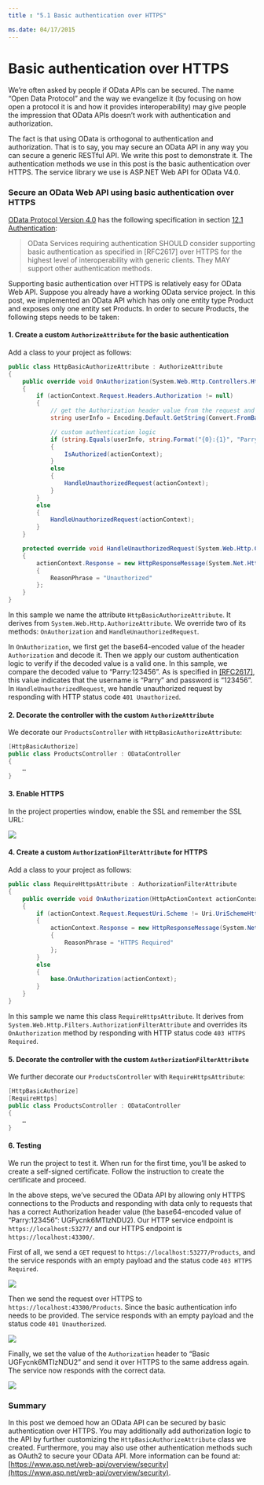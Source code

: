 ```yaml
---
title : "5.1 Basic authentication over HTTPS"

ms.date: 04/17/2015
---
```

# Basic authentication over HTTPS

We’re often asked by people if OData APIs can be secured. The name “Open Data Protocol” and the way we evangelize it (by focusing on how open a protocol it is and how it provides interoperability) may give people the impression that OData APIs doesn’t work with authentication and authorization. 

The fact is that using OData is orthogonal to authentication and authorization. That is to say, you may secure an OData API in any way you can secure a generic RESTful API.
We write this post to demonstrate it. The authentication methods we use in this post is the basic authentication over HTTPS. The service library we use is ASP.NET Web API for OData V4.0.

### Secure an OData Web API using basic authentication over HTTPS

[OData Protocol Version 4.0](https://docs.oasis-open.org/odata/odata/v4.0/odata-v4.0-part1-protocol.html) has the following specification in section [12.1 Authentication](https://docs.oasis-open.org/odata/odata/v4.0/errata02/os/complete/part1-protocol/odata-v4.0-errata02-os-part1-protocol-complete.html#_Toc406398367):

> OData Services requiring authentication SHOULD consider supporting basic authentication as specified in [RFC2617] over HTTPS for the highest level of interoperability with generic clients. They MAY support other authentication methods.

Supporting basic authentication over HTTPS is relatively easy for OData Web API. Suppose you already have a working OData service project. In this post, we implemented an OData API which has only one entity type Product and exposes only one entity set Products. In order to secure Products, the following steps needs to be taken:

#### 1.	Create a custom `AuthorizeAttribute` for the basic authentication

Add a class to your project as follows:

```C#
public class HttpBasicAuthorizeAttribute : AuthorizeAttribute
{
    public override void OnAuthorization(System.Web.Http.Controllers.HttpActionContext actionContext)
    {
        if (actionContext.Request.Headers.Authorization != null)
        {
            // get the Authorization header value from the request and base64 decode it
            string userInfo = Encoding.Default.GetString(Convert.FromBase64String(actionContext.Request.Headers.Authorization.Parameter));

            // custom authentication logic
            if (string.Equals(userInfo, string.Format("{0}:{1}", "Parry", "123456")))
            {
                IsAuthorized(actionContext);
            }
            else
            {
                HandleUnauthorizedRequest(actionContext);
            }
        }
        else
        {
            HandleUnauthorizedRequest(actionContext);
        }
    }

    protected override void HandleUnauthorizedRequest(System.Web.Http.Controllers.HttpActionContext actionContext)
    {
        actionContext.Response = new HttpResponseMessage(System.Net.HttpStatusCode.Unauthorized)
        {
            ReasonPhrase = "Unauthorized"
        };
    }
}

```

In this sample we name the attribute `HttpBasicAuthorizeAttribute`. It derives from `System.Web.Http.AuthorizeAttribute`. We override two of its methods: `OnAuthorization` and `HandleUnauthorizedRequest`.

In `OnAuthorization`, we first get the base64-encoded value of the header `Authorization` and decode it. Then we apply our custom authentication logic to verify if the decoded value is a valid one. In this sample, we compare the decoded value to “Parry:123456”. As is specified in [[RFC2617]](https://docs.oasis-open.org/odata/odata/v4.0/errata02/os/complete/part1-protocol/odata-v4.0-errata02-os-part1-protocol-complete.html#RFC2617), this value indicates that the username is “Parry” and password is “123456”.
In `HandleUnauthorizedRequest`, we handle unauthorized request by responding with HTTP status code `401 Unauthorized`.

#### 2. Decorate the controller with the custom `AuthorizeAttribute`

We decorate our `ProductsController` with `HttpBasicAuthorizeAttribute`:

```C#
[HttpBasicAuthorize]
public class ProductsController : ODataController
{
	…
}
```

#### 3.	Enable HTTPS
In the project properties window, enable the SSL and remember the SSL URL:

![](../odata/assets/05-01-ssl-config.png)
 
#### 4.	Create a custom `AuthorizationFilterAttribute` for HTTPS
Add a class to your project as follows:

```C#
public class RequireHttpsAttribute : AuthorizationFilterAttribute
{
    public override void OnAuthorization(HttpActionContext actionContext)
    {
        if (actionContext.Request.RequestUri.Scheme != Uri.UriSchemeHttps)
        {
            actionContext.Response = new HttpResponseMessage(System.Net.HttpStatusCode.Forbidden)
            {
                ReasonPhrase = "HTTPS Required"
            };
        }
        else
        {
            base.OnAuthorization(actionContext);
        }
    }
}
```

In this sample we name this class `RequireHttpsAttribute`. It derives from `System.Web.Http.Filters.AuthorizationFilterAttribute` and overrides its `OnAuthorization` method by responding with HTTP status code `403 HTTPS Required`.

#### 5.	Decorate the controller with the custom `AuthorizationFilterAttribute`

We further decorate our `ProductsController` with `RequireHttpsAttribute`:

```C#
[HttpBasicAuthorize]
[RequireHttps]
public class ProductsController : ODataController
{
	…
}
```

#### 6.	Testing

We run the project to test it. When run for the first time, you’ll be asked to create a self-signed certificate. Follow the instruction to create the certificate and proceed. 

In the above steps, we’ve secured the OData API by allowing only HTTPS connections to the Products and responding with data only to requests that has a correct Authorization header value (the base64-encoded value of “Parry:123456”: UGFycnk6MTIzNDU2). Our HTTP service endpoint is `https://localhost:53277/` and our HTTPS endpoint is `https://localhost:43300/`. 

First of all, we send a `GET` request to `https://localhost:53277/Products`, and the service responds with an empty payload and the status code `403 HTTPS Required`.

![](../odata/assets/05-01-demo-1.png)
 
Then we send the request over HTTPS to `https://localhost:43300/Products`. Since the basic authentication info needs to be provided. The service responds with an empty payload and the status code `401 Unauthorized`.

![](../odata/assets/05-01-demo-2.png)
 
Finally, we set the value of the `Authorization` header to “Basic UGFycnk6MTIzNDU2” and send it over HTTPS to the same address again. The service now responds with the correct data.

![](../odata/assets/05-01-demo-3.png)

### Summary

In this post we demoed how an OData API can be secured by basic authentication over HTTPS. You may additionally add authorization logic to the API by further customizing the `HttpBasicAuthorizeAttribute` class we created. Furthermore, you may also use other authentication methods such as OAuth2 to secure your OData API. More information can be found at: [https://www.asp.net/web-api/overview/security](https://www.asp.net/web-api/overview/security). 